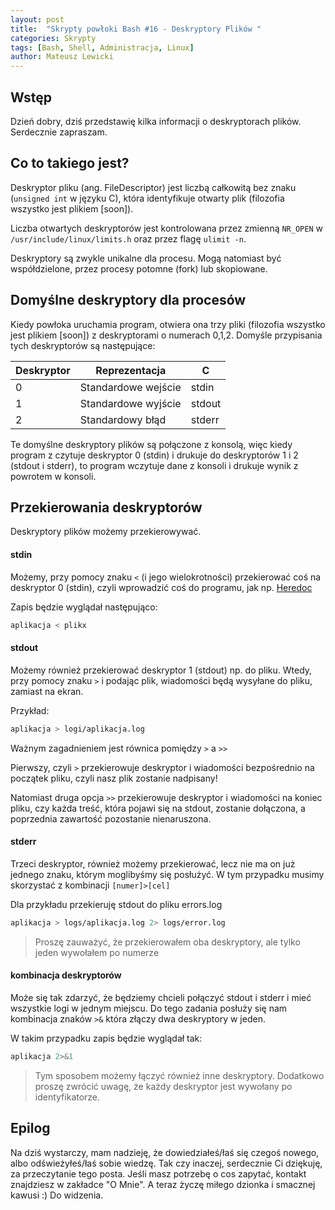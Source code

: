 ```yaml
---
layout: post
title:  "Skrypty powłoki Bash #16 - Deskryptory Plików "
categories: Skrypty
tags: [Bash, Shell, Administracja, Linux]
author: Mateusz Lewicki
---
```

## Wstęp

Dzień dobry, dziś przedstawię kilka informacji o deskryptorach plików.
Serdecznie zapraszam.

## Co to takiego jest?

Deskryptor pliku (ang. FileDescriptor) jest liczbą całkowitą bez znaku (`unsigned int` w języku C), która identyfikuje otwarty plik (filozofia wszystko jest plikiem [soon]).

Liczba otwartych deskryptorów jest kontrolowana przez zmienną `NR_OPEN` w `/usr/include/linux/limits.h` oraz przez flagę `ulimit -n`.

Deskryptory są zwykle unikalne dla procesu. Mogą natomiast być współdzielone, przez procesy potomne (fork) lub skopiowane.

## Domyślne deskryptory dla procesów

Kiedy powłoka uruchamia program, otwiera ona trzy pliki (filozofia wszystko jest plikiem [soon]) z deskryptorami o numerach 0,1,2. Domyśle przypisania tych deskryptorów są następujące:

Deskryptor|Reprezentacja|C
| --- | --- | --- |
0|Standardowe wejście|stdin
1|Standardowe wyjście|stdout
2|Standardowy błąd|stderr


Te domyślne deskryptory plików są połączone z konsolą, więc kiedy program z czytuje deskryptor 0 (stdin) i drukuje do deskryptorów 1 i 2 (stdout i stderr), to program wczytuje dane z konsoli i drukuje wynik z powrotem w konsoli. 

## Przekierowania deskryptorów

Deskryptory plików możemy przekierowywać.

#### stdin

Możemy, przy pomocy znaku `<` (i jego wielokrotności) przekierować coś na deskryptor 0 (stdin), czyli wprowadzić coś do programu, jak np. [Heredoc]([https://mateuszlewicki.pl/skrypty/2021/Bash15.html](https://mateuszlewicki.pl/skrypty/2021/Bash15.html)) 

Zapis będzie wyglądał następująco:

```bash
aplikacja < plikx
```

#### stdout

Możemy również przekierować deskryptor 1 (stdout) np. do pliku. Wtedy, przy pomocy znaku `>` i podając plik, wiadomości będą wysyłane do pliku, zamiast na ekran.

Przykład:

```bash
aplikacja > logi/aplikacja.log 
```

Ważnym zagadnieniem jest równica pomiędzy `>` a  `>>`

Pierwszy, czyli `>` przekierowuje deskryptor i wiadomości bezpośrednio na początek pliku, czyli nasz plik zostanie nadpisany!

Natomiast druga opcja `>>` przekierowuje deskryptor i wiadomości na koniec pliku, czy każda treść, która pojawi się na stdout, zostanie dołączona, a poprzednia zawartość pozostanie nienaruszona.

#### stderr

Trzeci deskryptor, również możemy przekierować, lecz nie ma on już jednego znaku, którym moglibyśmy się posłużyć. W tym przypadku musimy skorzystać z kombinacji `[numer]>[cel]`

Dla przykładu przekieruję stdout do pliku errors.log

```bash
aplikacja > logs/aplikacja.log 2> logs/error.log
```

> Proszę zauważyć, że przekierowałem oba deskryptory, ale tylko jeden wywołałem po numerze
> 

#### kombinacja deskryptorów

Może się tak zdarzyć, że będziemy chcieli połączyć stdout i stderr i mieć wszystkie logi w jednym miejscu. Do tego zadania posłuży się nam kombinacja znaków `>&` która złączy dwa deskryptory w jeden.

W takim przypadku zapis będzie wyglądał tak:

```bash
aplikacja 2>&1 
```

> Tym sposobem możemy łączyć również inne deskryptory. Dodatkowo proszę zwrócić uwagę, że każdy deskryptor jest wywołany po identyfikatorze.
> 

## Epilog

Na dziś wystarczy, mam nadzieję, że dowiedziałeś/łaś się czegoś nowego, albo odświeżyłeś/łaś sobie wiedzę.
Tak czy inaczej, serdecznie Ci dziękuję, za przeczytanie tego posta.
Jeśli masz potrzebę o cos zapytać, kontakt znajdziesz w zakładce "O Mnie".
A teraz życzę miłego dzionka i smacznej kawusi :)
Do widzenia.